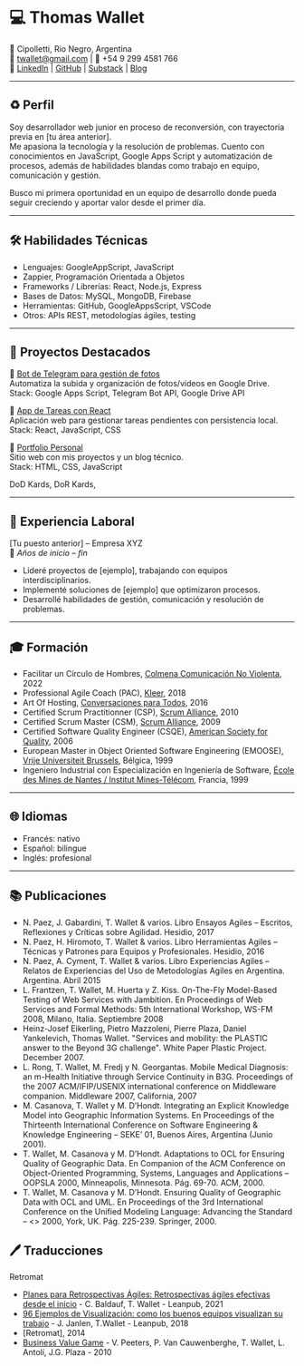# 💻 Thomas Wallet

📍 Cipolletti, Rio Negro, Argentina  
📧 twallet@gmail.com | 📱 +54 9 299 4581 766  
🔗 [LinkedIn](https://www.linkedin.com/in/thomaswallet) | [GitHub](https://github.com/twallet) | [Substack](https://substack.com/@thomaswallet) | [Blog](https://www.elproximopaso.net)

---

## ♻️ Perfil
Soy desarrollador web junior en proceso de reconversión, con trayectoria previa en [tu área anterior].  
Me apasiona la tecnología y la resolución de problemas. Cuento con conocimientos en JavaScript, Google Apps Script y automatización de procesos, además de habilidades blandas como trabajo en equipo, comunicación y gestión.  

Busco mi primera oportunidad en un equipo de desarrollo donde pueda seguir creciendo y aportar valor desde el primer día.  

---

## 🛠️ Habilidades Técnicas
- Lenguajes: GoogleAppScript, JavaScript
- Zappier, Programación Orientada a Objetos
- Frameworks / Librerías: React, Node.js, Express  
- Bases de Datos: MySQL, MongoDB, Firebase  
- Herramientas: GitHub, GoogleAppsScript, VSCode  
- Otros: APIs REST, metodologías ágiles, testing  

---

## 📂 Proyectos Destacados

🔹 [Bot de Telegram para gestión de fotos](https://github.com/tuusuario/telegram-photo-bot)  
Automatiza la subida y organización de fotos/videos en Google Drive.  
Stack: Google Apps Script, Telegram Bot API, Google Drive API  

🔹 [App de Tareas con React](https://github.com/tuusuario/task-app)  
Aplicación web para gestionar tareas pendientes con persistencia local.  
Stack: React, JavaScript, CSS  

🔹 [Portfolio Personal](https://tusitio.dev)  
Sitio web con mis proyectos y un blog técnico.  
Stack: HTML, CSS, JavaScript  

DoD Kards, DoR Kards, 

---

## 💼 Experiencia Laboral

[Tu puesto anterior] – Empresa XYZ  
📅 _Años de inicio – fin_  
- Lideré proyectos de [ejemplo], trabajando con equipos interdisciplinarios.  
- Implementé soluciones de [ejemplo] que optimizaron procesos.  
- Desarrollé habilidades de gestión, comunicación y resolución de problemas.  

---

## 🎓 Formación

- Facilitar un Círculo de Hombres, [Colmena Comunicación No Violenta](https://www.instagram.com/colmenaenlinea/?hl=es), 2022
- Professional Agile Coach (PAC), [Kleer](https://www.kleer.la/es/), 2018
- Art Of Hosting, [Conversaciones para Todos](https://www.linkedin.com/company/conversaciones-para-todos), 2016
- Certified Scrum Practitionner (CSP), [Scrum Alliance](https://www.scrumalliance.org), 2010
- Certified Scrum Master (CSM), [Scrum Alliance](https://www.scrumalliance.org), 2009
- Certified Software Quality Engineer (CSQE), [American Society for Quality](https://asq.org), 2006
- European Master in Object Oriented Software Engineering (EMOOSE), [Vrije Universiteit Brussels](https://www.vub.be/en), Bélgica, 1999
- Ingeniero Industrial con Especialización en Ingeniería de Software, [École des Mines de Nantes / Institut Mines-Télécom](https://www.imt-atlantique.fr/en), Francia, 1999

---

## 🌐 Idiomas
- Francés: nativo
- Español: bilingue  
- Inglés: profesional

---

## 📚 Publicaciones

-	N. Paez, J. Gabardini, T. Wallet & varios. Libro Ensayos Agiles – Escritos, Reflexiones y Críticas sobre Agilidad. Hesidio, 2017
-	N. Paez, H. Hiromoto, T. Wallet & varios. Libro Herramientas Agiles – Técnicas y Patrones para Equipos y Profesionales. Hesidio, 2016
-	N. Paez, A. Cyment, T. Wallet & varios. Libro Experiencias Agiles – Relatos de Experiencias del Uso de Metodologías Agiles en Argentina. Argentina. Abril 2015
-	L. Frantzen, T. Wallet, M. Huerta y Z. Kiss. On-The-Fly Model-Based Testing of Web Services with Jambition. En Proceedings of Web Services and Formal Methods: 5th International Workshop, WS-FM 2008, Milano, Italia. Septiembre 2008
-	Heinz-Josef Eikerling, Pietro Mazzoleni, Pierre Plaza, Daniel Yankelevich, Thomas Wallet. "Services and mobility: the PLASTIC answer to the Beyond 3G challenge". White Paper Plastic Project. December 2007.
-	L. Rong, T. Wallet, M. Fredj y N. Georgantas. Mobile Medical Diagnosis: an m-Health Initiative through Service Continuity in B3G. Proceedings of the 2007 ACM/IFIP/USENIX international conference on Middleware companion. Middleware 2007, California, 2007
-	M. Casanova, T. Wallet y M. D’Hondt. Integrating an Explicit Knowledge Model into Geographic Information Systems. En Proceedings of the Thirteenth International Conference on Software Engineering & Knowledge Engineering – SEKE’ 01, Buenos Aires, Argentina (Junio 2001).
-	T. Wallet, M. Casanova y M. D’Hondt. Adaptations to OCL for Ensuring Quality of Geographic Data. En Companion of the ACM Conference on Object-Oriented Programming, Systems, Languages and Applications – OOPSLA 2000, Minneapolis, Minnesota. Pág. 69-70. ACM, 2000.
-	T. Wallet, M. Casanova y M. D’Hondt. Ensuring Quality of Geographic Data with OCL and UML. En Proceedings of the 3rd International Conference on the Unified Modeling Language: Advancing the Standard – <<UML>> 2000, York, UK. Pág. 225-239. Springer, 2000.

## 🖊️ Traducciones
Retromat
- [Planes para Retrospectivas Ágiles: Retrospectivas ágiles efectivas desde el inicio](https://leanpub.com/planes-para-retrospectivas-agiles) - C. Baldauf, T. Wallet - Leanpub, 2021
- [96 Ejemplos de Visualización: como los buenos equipos visualizan su trabajo](https://leanpub.com/ejemplosdevisualizacin) - J. Janlen, T.Wallet - Leanpub, 2018
- [Retromat], 2014
- [Business Value Game](https://www.agilebelgium.be/businessvaluegame/) - V. Peeters, P. Van Cauwenberghe, T. Wallet, L. Antolí, J.G. Plaza - 2010
